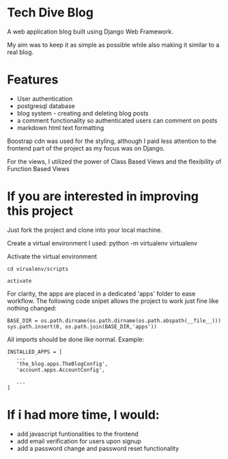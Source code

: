 # Tech Dive Blog

A web application blog built using Django Web Framework.

My aim was to keep it as simple as possible while also making it similar to a real blog.

# Features
  * User authentication
  * postgresql database 
  * blog system - creating and deleting blog posts
  * a comment functionality so authenticated users can comment on posts
  * markdown html text formatting
  
Boostrap cdn was used for the styling, although I paid  less attention to the frontend part of 
the project as my focus was on Django.

For the views, I utilized the power of Class Based Views and the flexibility of Function Based Views

# If you are interested in improving this project

Just fork the project and clone into your local machine.

Create  a virtual environment
I used: <addr> python -m virtualenv virtualenv<addr> 

Activate the virtual environment
``` 
cd virualenv/scripts

activate 
```

For clarity, the apps are placed in a dedicated 'apps' folder to ease workflow. 
The following code snipet allows the project to work just fine like nothing changed:
```
BASE_DIR = os.path.dirname(os.path.dirname(os.path.abspath(__file__)))
sys.path.insert(0, os.path.join(BASE_DIR,'apps'))
```
All imports should be done like normal. Example:

 ```
INSTALLED_APPS = [
    ...
    'the_blog.apps.TheBlogConfig',
    'account.apps.AccountConfig',

    ...
]
```

# If i had more time, I would:
  * add javascript funtionalities to the frontend
  * add email verification for users upon signup
  * add a password change and password reset functionality
  


